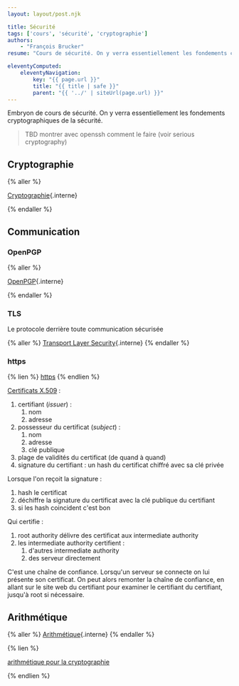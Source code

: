 ```yaml
---
layout: layout/post.njk

title: Sécurité
tags: ['cours', 'sécurité', 'cryptographie']
authors:
    - "François Brucker"
resume: "Cours de sécurité. On y verra essentiellement les fondements cryptographiques."

eleventyComputed:
    eleventyNavigation:
        key: "{{ page.url }}"
        title: "{{ title | safe }}"
        parent: "{{ '../' | siteUrl(page.url) }}"
---
```


Embryon de cours de sécurité. On y verra essentiellement les fondements cryptographiques de la sécurité.

> TBD montrer avec openssh comment le faire (voir serious cryptography)

## Cryptographie

{% aller %}

[Cryptographie](./cryptographie){.interne}

{% endaller %}

## Communication

### OpenPGP

{% aller %}

[OpenPGP](./openpgp){.interne}

{% endaller %}

### TLS

Le protocole derrière toute communication sécurisée

{% aller %}
[Transport Layer Security](./tls){.interne}
{% endaller %}

### https

{% lien %}
[https](https://www.youtube.com/watch?v=OU-e_Qz-v4U&list=PLql0J2JIDXdOREGUibCXlsevKDK4o8EzN)
{% endlien %}

[Certificats X.509](https://fr.wikipedia.org/wiki/X.509) :

1. certifiant (*issuer*) :
   1. nom
   2. adresse
2. possesseur du certificat (*subject*) :
   1. nom
   2. adresse
   3. clé publique
3. plage de validités du certificat (de quand à quand)
4. signature du certifiant : un hash du certificat chiffré avec sa clé privée

Lorsque l'on reçoit la signature :

1. hash le certificat
2. déchiffre la signature du certificat avec la clé publique du certifiant
3. si les hash coincident c'est bon

Qui certifie :

1. root authority délivre des certificat aux intermediate authority
2. les intermediate authority certifient :
   1. d'autres intermediate authority
   2. des serveur directement

C'est une chaîne de confiance. Lorsqu'un serveur se connecte on lui présente son certificat. On peut alors remonter la chaîne de confiance, en allant sur le site web du certifiant pour examiner le certifiant du certifiant, jusqu'à root si nécessaire.

## Arithmétique

{% aller %}
[Arithmétique](./arithmétique){.interne}
{% endaller %}

{% lien %}

[arithmétique pour la cryptographie](https://www.youtube.com/watch?v=oRM-gNrbcgE&list=PL024XGD7WCIEii2U_HKeprCTJA4xb-uJ6&index=1)

{% endlien %}
